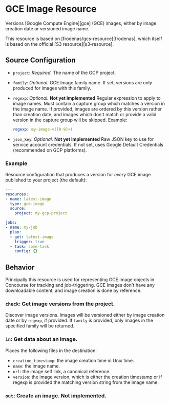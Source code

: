 # GCE Image Resource

Versions [Google Compute Engine][gce] (GCE) images, either by image creation date or versioned image name.

This resource is based on [frodenas/gcs-resource][frodenas], which itself is based on the official
[S3 resource][s3-resource].

## Source Configuration

* `project`: *Required.* The name of the GCP project.

* `family`: *Optional.* GCE Image family name. If set, versions are only produced for images with this family.

* `regexp`: *Optional.* **Not yet implemented** Regular expression to apply to image names. Must contain a
  capture group which matches a version in the image name. If provided, images are ordered by this version rather than creation date, and images which don't match or provide a valid version in the capture group will be skipped. Example:

    ```yaml
    regexp: my-image-v([0-9]+)
    ```

* `json_key`: *Optional.* **Not yet implemented** Raw JSON key to use for service account credentials. If not
  set, uses Google Default Credentials (recommended on GCP platforms).

### Example

Resource configuration that produces a version for *every* GCE image published to your project (the default):

```yaml
---
resources:
- name: latest-image
  type: gce-image
  source:
    project: my-gcp-project

jobs:
- name: my-job
  plan:
  - get: latest-image
    trigger: true
  - task: some-task
    config: {}
```

## Behavior

Principally this resource is used for representing GCE Image objects in Concourse for tracking and
job-triggering. GCE Images don't have any downloadable content, and image creation is done by reference.

### `check`: Get image versions from the project.

Discover image versions. Images will be versioned either by image creation date or by `regexp`, if provided.
If `family` is provided, only images in the specified family will be returned.

### `in`: Get data about an image.

Places the following files in the destination:

* `creation_timestamp`: the image creation time in Unix time.
* `name`: the image name.
* `url`: the image self link, a canonical reference.
* `version`: the image version, which is either the creation timestamp or if regexp is provided the matching
  version string from the image name.

### `out`: Create an image. **Not implemented**.
